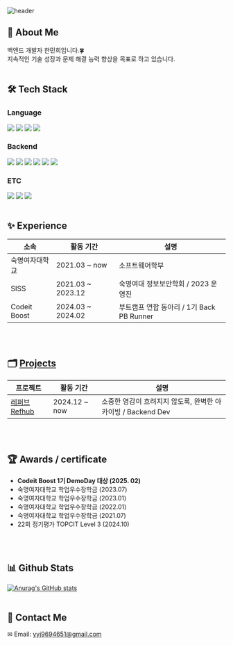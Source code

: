 <div>
  
  <!--Header-->
  ![header](https://capsule-render.vercel.app/api?type=waving&color=gradient&customColorList=2&height=300&section=header&text=Welcome&fontAlignY=40&desc=Minhee's%20Github&descAlignY=60&animation=fadeIn)
  
</div>

<div>
  <!--Body-->
  
  ## 👀 About Me
  백엔드 개발자 한민희입니다.🍀 <br/>
  지속적인 기술 성장과 문제 해결 능력 향상을 목표로 하고 있습니다.
  <br/>
  <br/>
  
  ## 🛠️ Tech Stack
  ### Language
  <!--C-->
  <img src="https://img.shields.io/badge/c-A8B9CC?style=for-the-badge&logo=c&logoColor=white">
  <!--Java-->
  <img src="https://img.shields.io/badge/java-007396?style=for-the-badge&logo=java&logoColor=white">
  <!--Python-->
  <img src="https://img.shields.io/badge/python-3776AB?style=for-the-badge&logo=python&logoColor=white">
  <!--JavaScript-->
  <img src="https://img.shields.io/badge/javascript-F7DF1E?style=for-the-badge&logo=javascript&logoColor=black">
  <br/>

  ### Backend
  <!--Node.js-->
  <img src="https://img.shields.io/badge/node.js-339933?style=for-the-badge&logo=Node.js&logoColor=white">
  <!--express-->
  <img src="https://img.shields.io/badge/express-000000?style=for-the-badge&logo=express&logoColor=white">
  <!--TypeScript-->
  <img src="https://img.shields.io/badge/typescript-3178C6?style=for-the-badge&logo=typescript&logoColor=white">
  <!--MySQL-->
  <img src="https://img.shields.io/badge/mysql-4479A1?style=for-the-badge&logo=mysql&logoColor=white">
  <!--MongoDB-->
  <img src="https://img.shields.io/badge/mongoDB-47A248?style=for-the-badge&logo=MongoDB&logoColor=white">
  <!--AWS-->
  <img src="https://img.shields.io/badge/aws-232F3E?style=for-the-badge&logo=amazonwebservices&logoColor=white">
  <br/>

  ### ETC
  <!--Github-->
  <img src="https://img.shields.io/badge/github-181717?style=for-the-badge&logo=github&logoColor=white">
  <!--Github Action-->
  <img src="https://img.shields.io/badge/githubactions-2088FF?style=for-the-badge&logo=githubactions&logoColor=white">
  <!--Figma-->
  <img src="https://img.shields.io/badge/figma-F24E1E?style=for-the-badge&logo=figma&logoColor=white">
  <br/>
  <br/>

  ## ✨ Experience
  |소속|활동 기간|설명|
  |------|---|---|
  |숙명여자대학교|2021.03 ~ now|소프트웨어학부|
  |SISS|2021.03 ~ 2023.12|숙명여대 정보보안학회 / 2023 운영진|
  |Codeit Boost|2024.03 ~ 2024.02|부트캠프 연합 동아리 / 1기 Back PB Runner|
  <br/>
  <br/>

  ## 🗂️ <a href="https://www.notion.so/1a0f8c4966e480fc964adb53fe327fdf?v=1a0f8c4966e480f28bdd000cab90d9b7">Projects</a>
  |프로젝트|활동 기간|설명|
  |------|---|---|
  |<a href="https://www.notion.so/RefHub-1a0f8c4966e48010b187c95285c62097">레퍼브 Refhub</a>|2024.12 ~ now|소중한 영감이 흐려지지 않도록, 완벽한 아카이빙 / Backend Dev|
  <br/>
  <br/>

  ## 🏆 Awards / certificate
  - **Codeit Boost 1기 DemoDay 대상 (2025. 02)**
  - 숙명여자대학교 학업우수장학금 (2023.07)
  - 숙명여자대학교 학업우수장학금 (2023.01)
  - 숙명여자대학교 학업우수장학금 (2022.01)
  - 숙명여자대학교 학업우수장학금 (2021.07)
  - 22회 정기평가 TOPCIT Level 3 (2024.10)
  <br/>
  <br/>
  
  ## 📊 Github Stats
  [![Anurag's GitHub stats](https://github-readme-stats.vercel.app/api?username=KwakSsi38)](https://github.com/anuraghazra/github-readme-stats)
  <br/>
  <br/>

  ## 💬 Contact Me
  ✉ Email: <a href="mailto:yyj9694651@gmail.com">yyj9694651@gmail.com</a>
  <br/>
  
</div>
